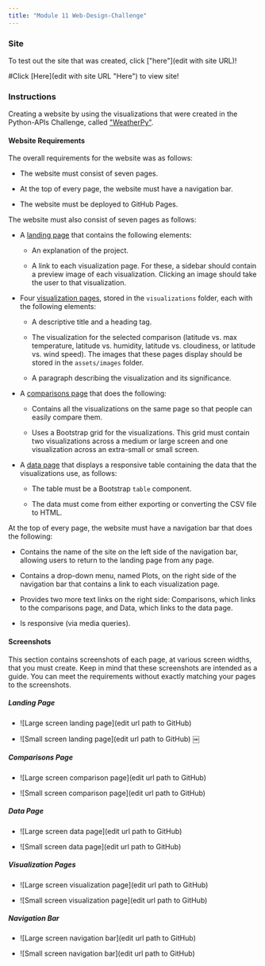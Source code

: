 ```yaml
---
title: "Module 11 Web-Design-Challenge"
---
```


### Site
To test out the site that was created, click ["here"](edit with site URL)!

#Click [Here](edit with site URL "Here") to view site!

### Instructions

Creating a website by using the visualizations that were created in the Python-APIs Challenge, called ["WeatherPy"](https://github.com/Kaludii/python-api-challenge/tree/main/WeatherPy).

#### Website Requirements

The overall requirements for the website was as follows:

* The website must consist of seven pages.

* At the top of every page, the website must have a navigation bar.

* The website must be deployed to GitHub Pages.

The website must also consist of seven pages as follows:

* A [landing page](#landing-page) that contains the following elements:

  * An explanation of the project.

  * A link to each visualization page. For these, a sidebar should contain a preview image of each visualization. Clicking an image should take the user to that visualization.

* Four [visualization pages](#visualization-pages), stored in the `visualizations` folder, each with the following elements:

  * A descriptive title and a heading tag.

  * The visualization for the selected comparison (latitude vs. max temperature, latitude vs. humidity, latitude vs. cloudiness, or latitude vs. wind speed). The images that these pages display should be stored in the `assets/images` folder.

  * A paragraph describing the visualization and its significance.

* A [comparisons page](#comparisons-page) that does the following:

  * Contains all the visualizations on the same page so that people can easily compare them.

  * Uses a Bootstrap grid for the visualizations. This grid must contain two visualizations across a medium or large screen and one visualization across an extra-small or small screen.

* A [data page](#data-page) that displays a responsive table containing the data that the visualizations use, as follows:

  * The table must be a Bootstrap `table` component.

  * The data must come from either exporting or converting the CSV file to HTML.

At the top of every page, the website must have a navigation bar that does the following:

* Contains the name of the site on the left side of the navigation bar, allowing users to return to the landing page from any page.

* Contains a drop-down menu, named Plots, on the right side of the navigation bar that contains a link to each visualization page.

* Provides two more text links on the right side: Comparisons, which links to the comparisons page, and Data, which links to the data page.

* Is responsive (via media queries).

#### Screenshots

This section contains screenshots of each page, at various screen widths, that you must create. Keep in mind that these screenshots are intended as a guide. You can meet the requirements without exactly matching your pages to the screenshots.

##### <a id="landing-page"></a>Landing Page

* ![Large screen landing page](edit url path to GitHub)

* ![Small screen landing page](edit url path to GitHub)
￼
##### <a id="comparisons-page"></a>Comparisons Page

* ![Large screen comparison page](edit url path to GitHub)

* ![Small screen comparison page](edit url path to GitHub)

##### <a id="data-page"></a>Data Page

* ![Large screen data page](edit url path to GitHub)

* ![Small screen data page](edit url path to GitHub)

##### <a id="visualization-pages"></a>Visualization Pages

* ![Large screen visualization page](edit url path to GitHub)

* ![Small screen visualization page](edit url path to GitHub)

##### <a id="navigation-bar"></a>Navigation Bar

* ![Large screen navigation bar](edit url path to GitHub)

* ![Small screen navigation bar](edit url path to GitHub)

